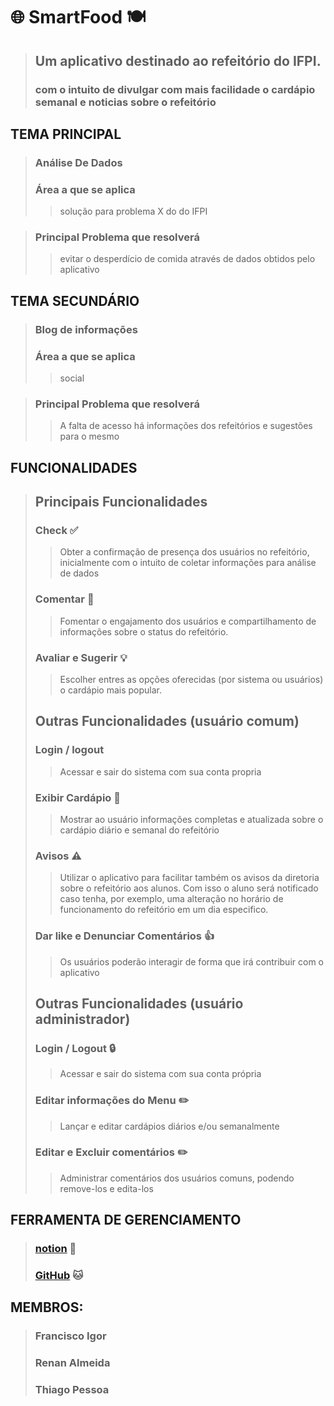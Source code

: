 # 🌐️ SmartFood 🍽️
> ## Um aplicativo destinado ao refeitório do IFPI.
> ### com o intuito de divulgar com mais facilidade o cardápio semanal e noticias sobre o refeitório

## TEMA PRINCIPAL
> ### Análise De Dados
> ### Área a que se aplica
> > solução para problema X do do IFPI

> ### Principal Problema que resolverá
> > evitar o desperdício de comida através de dados obtidos pelo aplicativo

## TEMA SECUNDÁRIO
> ### Blog de informações
> ### Área a que se aplica 
> > social

> ### Principal Problema que resolverá
> > A falta de acesso há informações dos refeitórios e sugestões para o mesmo 

## FUNCIONALIDADES
> ## Principais Funcionalidades
> ### Check ✅️
> > Obter a confirmação de presença dos usuários no refeitório, inicialmente com o intuito de coletar informações para análise de dados
>
> ### Comentar 💬️
> > Fomentar o engajamento dos usuários e compartilhamento de informações sobre o status do refeitório.
>
> ### Avaliar e Sugerir 💡️ 
> > Escolher entres as opções oferecidas (por sistema ou usuários) o cardápio mais popular.
>
> ## Outras Funcionalidades (usuário comum)
>
> ### Login / logout
> > Acessar e sair do sistema com sua conta propria
>
> ### Exibir Cardápio 📜️
> > Mostrar ao usuário informações completas e atualizada sobre o cardápio diário e semanal do refeitório
>
> ### Avisos ⚠️
> > Utilizar o aplicativo para facilitar também os avisos da diretoria sobre o refeitório aos alunos. Com isso o aluno será notificado caso tenha, por exemplo, uma alteração no horário de funcionamento do refeitório em um dia especifico.
>
> ### Dar like e Denunciar Comentários 👍️
> > Os usuários poderão interagir de forma que irá contribuir com o aplicativo
>
> ## Outras Funcionalidades (usuário administrador)
> ### Login / Logout 🔒️
> > Acessar e sair do sistema com sua conta própria
>
> ### Editar informações do Menu ✏️
> > Lançar e editar cardápios diários e/ou semanalmente
>
> ### Editar e Excluir comentários ✏️
> > Administrar comentários dos usuários comuns, podendo remove-los e edita-los

## FERRAMENTA DE GERENCIAMENTO
> ### [notion](https://notion.so) 📒️
> ### [GitHub](https://github.com) 🐱️

## MEMBROS:
> ### Francisco Igor
> ### Renan Almeida
> ### Thiago Pessoa
